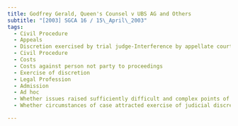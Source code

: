 ```yaml
---
title: Godfrey Gerald, Queen's Counsel v UBS AG and Others 
subtitle: "[2003] SGCA 16 / 15\_April\_2003"
tags:
  - Civil Procedure
  - Appeals
  - Discretion exercised by trial judge-Interference by appellate court.
  - Civil Procedure
  - Costs
  - Costs against person not party to proceedings
  - Exercise of discretion
  - Legal Profession
  - Admission
  - Ad hoc
  - Whether issues raised sufficiently difficult and complex points of law and/or facts
  - Whether circumstances of case attracted exercise of judicial discretion

---
```


